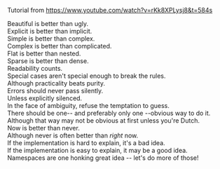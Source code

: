 Tutorial from https://www.youtube.com/watch?v=rKk8XPLysj8&t=584s

Beautiful is better than ugly. <br />
Explicit is better than implicit.<br />
Simple is better than complex.<br />
Complex is better than complicated.<br />
Flat is better than nested.<br />
Sparse is better than dense.<br />
Readability counts.<br />
Special cases aren't special enough to break the rules.<br />
Although practicality beats purity.<br />
Errors should never pass silently.<br />
Unless explicitly silenced.<br />
In the face of ambiguity, refuse the temptation to guess.<br />
There should be one-- and preferably only one --obvious way to do it.<br />
Although that way may not be obvious at first unless you're Dutch.<br />
Now is better than never.<br />
Although never is often better than *right* now.<br />
If the implementation is hard to explain, it's a bad idea.<br />
If the implementation is easy to explain, it may be a good idea.<br />
Namespaces are one honking great idea -- let's do more of those!<br />